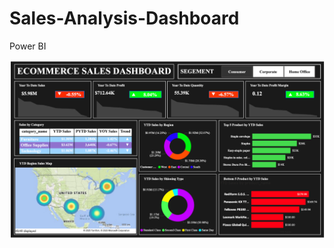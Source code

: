 # Sales-Analysis-Dashboard
Power BI

<img src="https://github.com/hemkumar19/Sales-Analysis-Dashboard/blob/main/Ecommerce_Sales_Insights.png" width="800" />
